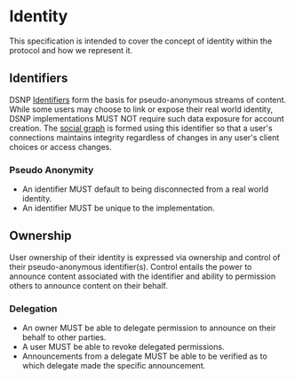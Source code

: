# Identity

This specification is intended to cover the concept of identity within the protocol and how we represent it.

## Identifiers

DSNP [Identifiers](Identifiers.md) form the basis for pseudo-anonymous streams of content.
While some users may choose to link or expose their real world identity, DSNP implementations MUST NOT require such data exposure for account creation.
The [social graph](Graph.md) is formed using this identifier so that a user's connections maintains integrity regardless of changes in any user's client choices or access changes.

### Pseudo Anonymity

* An identifier MUST default to being disconnected from a real world identity.
* An identifier MUST be unique to the implementation.

## Ownership

User ownership of their identity is expressed via ownership and control of their pseudo-anonymous identifier(s).
Control entails the power to announce content associated with the identifier and ability to permission others to announce content on their behalf.

### Delegation

* An owner MUST be able to delegate permission to announce on their behalf to other parties.
* A user MUST be able to revoke delegated permissions.
* Announcements from a delegate MUST be able to be verified as to which delegate made the specific announcement.
